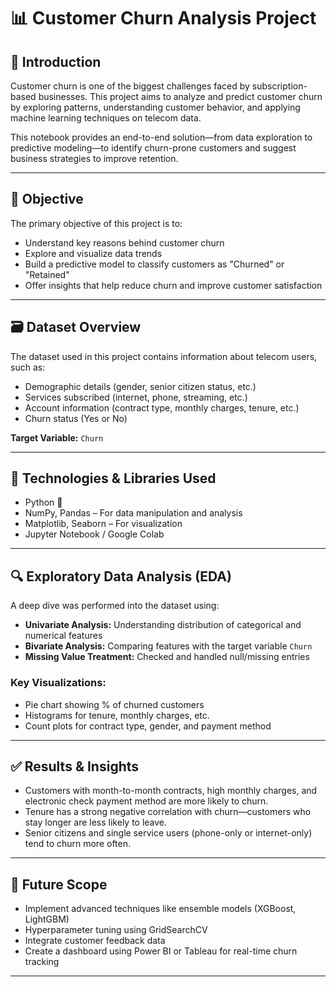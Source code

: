 # 📊 Customer Churn Analysis Project

## 🧠 Introduction

Customer churn is one of the biggest challenges faced by subscription-based businesses. This project aims to analyze and predict customer churn by exploring patterns, understanding customer behavior, and applying machine learning techniques on telecom data.

This notebook provides an end-to-end solution—from data exploration to predictive modeling—to identify churn-prone customers and suggest business strategies to improve retention.

---

## 🎯 Objective

The primary objective of this project is to:

- Understand key reasons behind customer churn
- Explore and visualize data trends
- Build a predictive model to classify customers as "Churned" or "Retained"
- Offer insights that help reduce churn and improve customer satisfaction

---

## 🗃️ Dataset Overview

The dataset used in this project contains information about telecom users, such as:

- Demographic details (gender, senior citizen status, etc.)
- Services subscribed (internet, phone, streaming, etc.)
- Account information (contract type, monthly charges, tenure, etc.)
- Churn status (Yes or No)

**Target Variable:** `Churn`

---

## 🧰 Technologies & Libraries Used

- Python 🐍  
- NumPy, Pandas – For data manipulation and analysis  
- Matplotlib, Seaborn – For visualization  
- Jupyter Notebook / Google Colab

---

## 🔍 Exploratory Data Analysis (EDA)

A deep dive was performed into the dataset using:

- **Univariate Analysis:** Understanding distribution of categorical and numerical features
- **Bivariate Analysis:** Comparing features with the target variable `Churn`
- **Missing Value Treatment:** Checked and handled null/missing entries

### Key Visualizations:
- Pie chart showing % of churned customers
- Histograms for tenure, monthly charges, etc.
- Count plots for contract type, gender, and payment method

---



## ✅ Results & Insights

- Customers with month-to-month contracts, high monthly charges, and electronic check payment method are more likely to churn.
- Tenure has a strong negative correlation with churn—customers who stay longer are less likely to leave.
- Senior citizens and single service users (phone-only or internet-only) tend to churn more often.

---

## 🚀 Future Scope

- Implement advanced techniques like ensemble models (XGBoost, LightGBM)
- Hyperparameter tuning using GridSearchCV
- Integrate customer feedback data
- Create a dashboard using Power BI or Tableau for real-time churn tracking

---

